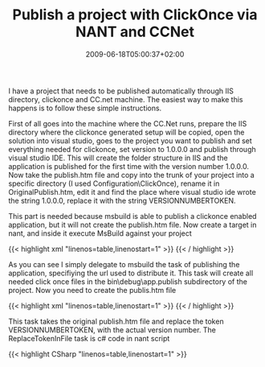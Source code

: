 ﻿---
title: "Publish a project with ClickOnce via NANT and CCNet"
description: ""
date: 2009-06-18T05:00:37+02:00
draft: false
tags: [NET framework,Experiences]
categories: [NET framework,Experiences]
---
I have a project that needs to be published automatically through IIS directory, clickonce and CC.net machine. The easiest way to make this happens is to follow these simple instructions.

First of all goes into the machine where the CC.Net runs, prepare the IIS directory where the clickonce generated setup will be copied, open the solution into visual studio, goes to the project you want to publish and set everything needed for clickonce, set version to 1.0.0.0 and publish through visual studio IDE. This will create the folder structure in IIS and the application is published for the first time with the version number 1.0.0.0. Now take the publish.htm file and copy into the trunk of your project into a specific directory (I used Configuration\ClickOnce), rename it in OriginalPublish.htm, edit it and find the place where visual studio ide wrote the string 1.0.0.0, replace it with the string VERSIONNUMBERTOKEN.

This part is needed because msbuild is able to publish a clickonce enabled application, but it will not create the publish.htm file. Now create a target in nant, and inside it execute MsBuild against your project

{{< highlight xml "linenos=table,linenostart=1" >}}
<exec program="${MSBuild}"
        commandline="${ProjectDir}\Src\MyApp\MyApp.csproj" 
      basedir=".">
    <arg value="/target:publish" />
    <arg value="/p:Configuration=${BuildConfiguration}" />
    <arg value="/property:ApplicationVersion=${assembly.file.version}" />
    <arg value="/property:PublishUrl=http://10.8.0.5:10444/MyApp/" />
    <arg value="/Property:InstallUrl=http://10.8.0.5:10444/MyApp/" />
</exec>{{< / highlight >}}

<!-- Code inserted with Steve Dunn's Windows Live Writer Code Formatter Plugin.  http://dunnhq.com -->

As you can see I simply delegate to msbuild the task of publishing the application, specifiying the url used to distribute it. This task will create all needed click once files in the bin\debug\app.publish subdirectory of the project. Now you need to create the publis.htm file

{{< highlight xml "linenos=table,linenostart=1" >}}
<property name="clickOnePublishDir" value="${ProjectDir}\Src\MyApp\bin\${BuildConfiguration}\app.publish" />
<ReplaceTokenInFile 
    sourcefile="${ConfigurationDir}\ClickOnce\OriginalPublish.htm" 
    destfile="${clickOnePublishDir}\publish.htm" 
    token="VERSIONNUMBERTOKEN" 
    replacetoken="${assembly.file.version}" />{{< / highlight >}}

<!-- Code inserted with Steve Dunn's Windows Live Writer Code Formatter Plugin.  http://dunnhq.com -->

This task takes the original publish.htm file and replace the token VERSIONNUMBERTOKEN, with the actual version number. The ReplaceTokenInFile task is c# code in nant script

{{< highlight CSharp "linenos=table,linenostart=1" >}}
    <script language="C#" prefix="FileOp" >

        <references>
            <include name="System.Dll"/>
        </references>
        <imports>
            <import namespace="NAnt.Core.Types"/>
        </imports>

        <code>
            <![CDATA[
          [TaskName("ReplaceTokenInFile")]
                public class ReplaceTokenInFile : Task {
                  #region Private Instance Fields

                  private string _sourceFile;
                        private string _destFile;
                        private string _token;
                        private string _replaceToken;
                  #endregion Private Instance Fields

                  #region Public Instance Properties

                  [TaskAttribute("sourcefile", Required=true)]
                  public string SourceFile {
                      get { return _sourceFile; }
                      set { _sourceFile = value; }
                  }

                  [TaskAttribute("destfile", Required=true)]
                  public string DestFile {
                      get { return _destFile; }
                      set { _destFile = value; }
                  }
                        [TaskAttribute("token", Required=true)]
                  public string Token {
                      get { return _token; }
                      set { _token = value; }
                  }
                        [TaskAttribute("replacetoken", Required=true)]
                  public string ReplaceToken {
                      get { return _replaceToken; }
                      set { _replaceToken = value; }
                  }
                  #endregion Public Instance Properties

                  #region Override implementation of Task

                  protected override void ExecuteTask() {
                      String source = System.IO.File.ReadAllText(SourceFile);
                            source = source.Replace(Token, ReplaceToken);
                            System.IO.File.WriteAllText(DestFile, source);
                            String message = "Replace token" + Token + " in file " + SourceFile + " with token " + ReplaceToken + " and saved into " + DestFile;
                             Log(Level.Info, message);
                  }
                  #endregion Override implementation of Task
                }

      ]]>
        </code>
    </script>{{< / highlight >}}

<!-- Code inserted with Steve Dunn's Windows Live Writer Code Formatter Plugin.  http://dunnhq.com -->

Now you can simply copy all the files into the folder where IIS maps the publishUrl and the game is done.

{{< highlight xml "linenos=table,linenostart=1" >}}
<copy todir="${ClickOnceDir}">
    <fileset basedir="${ProjectDir}\Src\MyApp\bin\${BuildConfiguration}\app.publish">
        <include name="**" />
    </fileset>
</copy>  {{< / highlight >}}

<!-- Code inserted with Steve Dunn's Windows Live Writer Code Formatter Plugin.  http://dunnhq.com -->

The advantage of this approach, is that I can reuse the automatic version numbering I use in my CC.Net machine,  and at each checkin I have an automatically publish of new version of the application that my testers can use. Clearly for a software in production this action must be run manually only with stable and tested builds.

If you do not like deploying at each checkin you can simply schedule this action to run periodically, but the important stuff is that now everything is automatic and you can update clickonce application with a single click.

alk.

Tags: [Continuos Integration](http://technorati.com/tag/Continuos%20Integration) [Click Once](http://technorati.com/tag/Click%20Once)
